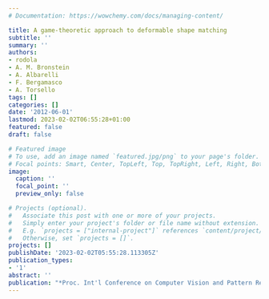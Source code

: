 ```yaml
---
# Documentation: https://wowchemy.com/docs/managing-content/

title: A game-theoretic approach to deformable shape matching
subtitle: ''
summary: ''
authors:
- rodola
- A. M. Bronstein
- A. Albarelli
- F. Bergamasco
- A. Torsello
tags: []
categories: []
date: '2012-06-01'
lastmod: 2023-02-02T06:55:28+01:00
featured: false
draft: false

# Featured image
# To use, add an image named `featured.jpg/png` to your page's folder.
# Focal points: Smart, Center, TopLeft, Top, TopRight, Left, Right, BottomLeft, Bottom, BottomRight.
image:
  caption: ''
  focal_point: ''
  preview_only: false

# Projects (optional).
#   Associate this post with one or more of your projects.
#   Simply enter your project's folder or file name without extension.
#   E.g. `projects = ["internal-project"]` references `content/project/deep-learning/index.md`.
#   Otherwise, set `projects = []`.
projects: []
publishDate: '2023-02-02T05:55:28.113305Z'
publication_types:
- '1'
abstract: ''
publication: "*Proc. Int'l Conference on Computer Vision and Pattern Recognition (CVPR)*"
---
```

